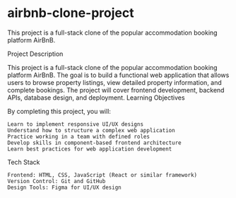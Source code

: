 # airbnb-clone-project
This project is a full-stack clone of the popular accommodation booking platform AirBnB.

Project Description

This project is a full-stack clone of the popular accommodation booking platform AirBnB. The goal is to build a functional web application that allows users to browse property listings, view detailed property information, and complete bookings. The project will cover frontend development, backend APIs, database design, and deployment.
Learning Objectives

By completing this project, you will:

    Learn to implement responsive UI/UX designs
    Understand how to structure a complex web application
    Practice working in a team with defined roles
    Develop skills in component-based frontend architecture
    Learn best practices for web application development

Tech Stack

    Frontend: HTML, CSS, JavaScript (React or similar framework)
    Version Control: Git and GitHub
    Design Tools: Figma for UI/UX design
